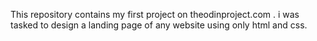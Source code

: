 This repository contains my first project on theodinproject.com . i was tasked to design a landing page of any website using only html and css.
